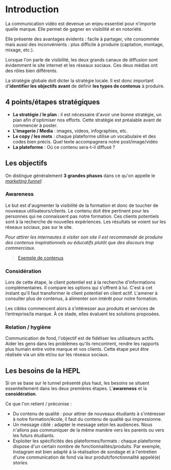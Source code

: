 # Introduction

La communication vidéo est devenue un enjeu essentiel pour n'importe quelle marque. Elle permet de gagner en visibilité et en notoriété.

Elle présente des avantages évidents : facile à partager, vite consommée mais aussi des inconvénients : plus difficile à produire (captation, montage, mixage, etc.). 

Lorsque l'on parle de visibilité, les deux grands canaux de diffusion sont évidemment le site internet et les réseaux sociaux. Ces deux médias ont des rôles bien différents.

La stratégie globale doit dicter la stratégie locale.  Il est donc important d'**identifier les objectifs avant** de définir **les types de contenus** à produire.

## 4 points/étapes stratégiques

- **La stratégie / le plan** : il est nécessaire d'avoir une bonne stratégie, un plan afin d'optimiser nos efforts. Cette stratégie est préalable avant de commencer à poster.
- **L'imagerie / Media** : images, videos, infographies, etc.
- **Le copy / les mots** : chaque plateforme utilise un vocabulaire et des codes bien précis. Quel texte accompagnera notre post/image/vidéo
- **La plateforme** :  Où ce contenu sera-t-il diffusé ?

## Les objectifs

On distingue généralement **3 grandes phases** dans ce qu'on appelle le [*marketing funnel*](https://www.lafabriquedunet.fr/blog/funnel-marketing-definition/):

###  Awareness

Le but est d'augmenter la visibilité de la formation et donc de toucher de nouveaux utilisateurs/clients. Le contenu doit être pertinent pour les personnes qui ne connaissent pas notre formation. Ces clients potentiels sont à la recherche de nouvelles expériences. Les résultats se voient sur les réseaux sociaux, pas sur le site. 

*Pour attirer les internautes à visiter son site il est recommandé de produire des contenus inspirationnels ou éducatifs plutôt que des discours trop commerciaux.*

> [Exemple de contenus](./exemples/awareness.md)

### Considération 

Lors de cette étape, le client potentiel est à la recherche d'informations complémentaires. Il compare les options qui s'offrent à lui. C'est à cet instant qu'il faut transformer le client potentiel en client actif. L'amener à consulter plus de contenus, à alimenter son intérêt pour notre formation.

Les cibles commencent alors à s’intéresser aux produits et services de l’entreprise/la marque. À ce stade, elles évaluent les solutions proposées.

### Relation / hygiène 

Communication de fond, l'objectif est de fidéliser les utilisateurs actifs. Aider les gens dans les problèmes qu'ils rencontrent, rendre les rapports plus humain entre votre marque et vos clients. Cette étape peut être réalisée via un site et/ou sur les réseaux sociaux.

## Les besoins de la **HEPL**

Si on se base sur le tunnel présenté plus haut, les besoins se situent essentiellement dans les deux premières étapes. L'**awareness** et la **considération**.

Ce que l'on retient / préconise : 

- Du contenu de qualité : pour attirer de nouveaux étudiants à s'intéresser à notre formation/école, il faut du contenu de qualité qui impressionne. 
- Un message ciblé : adapter le message selon les audiences. Nous n'allons pas communiquer de la même manière vers les parents ou vers les futurs étudiants. 
- Exploiter les spécificités des plateformes/formats : chaque plateforme dispose d'un certain nombre de fonctionnalités/produits. Par exemple, Instagram est bien adapté à la réalisation de sondage et à l'entretien d'une communication de fond via leur produit/fonctionnalité appelé(e) *stories*.
